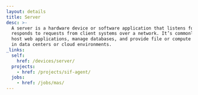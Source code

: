 ```yaml
---
layout: details
title: Server
desc: >-
  A server is a hardware device or software application that listens for and
  responds to requests from client systems over a network. It’s commonly used to
  host web applications, manage databases, and provide file or compute resources
  in data centers or cloud environments.
_links:
  self:
    href: /devices/server/
  projects:
    - href: /projects/sif-agent/
  jobs:
    - href: /jobs/mas/
---
```


